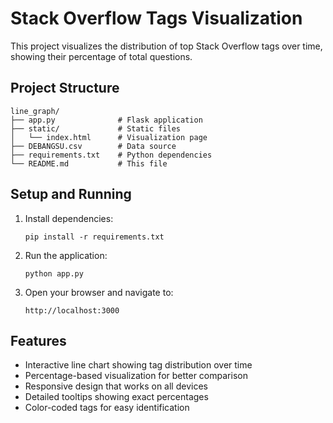 # Stack Overflow Tags Visualization

This project visualizes the distribution of top Stack Overflow tags over time, showing their percentage of total questions.

## Project Structure

```
line_graph/
├── app.py              # Flask application
├── static/             # Static files
│   └── index.html      # Visualization page
├── DEBANGSU.csv        # Data source
├── requirements.txt    # Python dependencies
└── README.md           # This file
```

## Setup and Running

1. Install dependencies:
   ```
   pip install -r requirements.txt
   ```

2. Run the application:
   ```
   python app.py
   ```

3. Open your browser and navigate to:
   ```
   http://localhost:3000
   ```

## Features

- Interactive line chart showing tag distribution over time
- Percentage-based visualization for better comparison
- Responsive design that works on all devices
- Detailed tooltips showing exact percentages
- Color-coded tags for easy identification 
